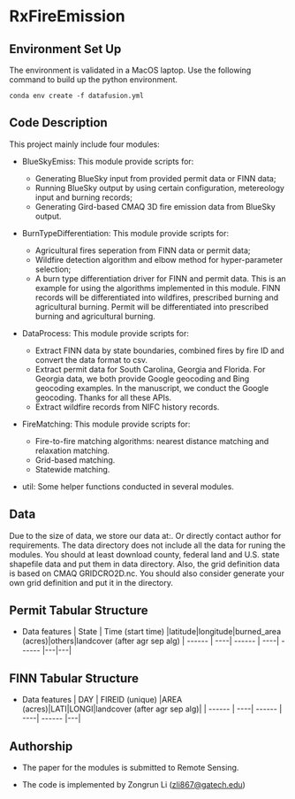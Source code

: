 # RxFireEmission
## Environment Set Up
The environment is validated in a MacOS laptop. Use the following command to build up the python environment.
```
conda env create -f datafusion.yml
```

## Code Description
This project mainly include four modules:
* BlueSkyEmiss: This module provide scripts for:
    * Generating BlueSky input from provided permit data or FINN data;
    * Running BlueSky output by using certain configuration, metereology input and burning records;
    * Generating Gird-based CMAQ 3D fire emission data from BlueSky output.

* BurnTypeDifferentiation: This module provide scripts for:
    * Agricultural fires seperation from FINN data or permit data;
    * Wildfire detection algorithm and elbow method for hyper-parameter selection;
    * A burn type differentiation driver for FINN and permit data. This is an example for using the algorithms implemented in this module. FINN records will be differentiated into wildfires, prescribed burning and agricultural burning. Permit will be differentiated into prescribed burning and agricultural burning.

* DataProcess: This module provide scripts for:
    * Extract FINN data by state boundaries, combined fires by fire ID and convert the data format to csv.
    * Extract permit data for South Carolina, Georgia and Florida. For Georgia data, we both provide Google geocoding and Bing geocoding examples. In the manuscript, we conduct the Google geocoding. Thanks for all these APIs.
    * Extract wildfire records from NIFC history records.

* FireMatching: This module provide scripts for:
    * Fire-to-fire matching algorithms: nearest distance matching and relaxation matching.
    * Grid-based matching.
    * Statewide matching.

* util: Some helper functions conducted in several modules.

## Data
Due to the size of data, we store our data at:. Or directly contact author for requirements. The data directory does not include all the data for runing the modules. You should at least download county, federal land and U.S. state shapefile data and put them in data directory. Also, the grid definition data is based on CMAQ GRIDCRO2D.nc. You should also consider generate your own grid definition and put it in the directory.

## Permit Tabular Structure
*  Data features
    | State | Time (start time) |latitude|longitude|burned_area (acres)|others|landcover (after agr sep alg)
    | ------ | ----| ------ | ----| ------ |---|---|

## FINN Tabular Structure
*  Data features
    | DAY | FIREID (unique) |AREA (acres)|LATI|LONGI|landcover (after agr sep alg)|
    | ------ | ----| ------ | ----| ------ |---|

## Authorship
* The paper for the modules is submitted to Remote Sensing.

* The code is implemented by Zongrun Li (zli867@gatech.edu)
